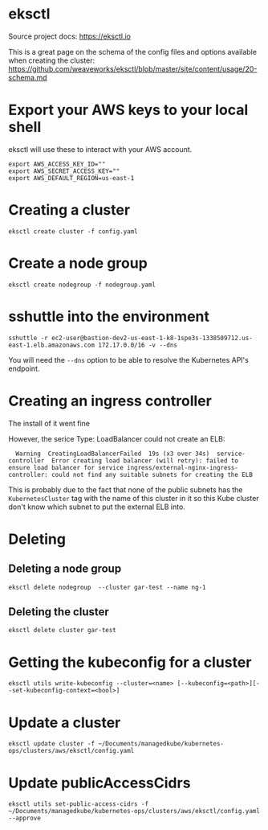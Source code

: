 eksctl
=========

Source project docs:  https://eksctl.io

This is a great page on the schema of the config files and options available when creating the cluster:
https://github.com/weaveworks/eksctl/blob/master/site/content/usage/20-schema.md

# Export your AWS keys to your local shell
eksctl will use these to interact with your AWS account.

```
export AWS_ACCESS_KEY_ID=""
export AWS_SECRET_ACCESS_KEY=""
export AWS_DEFAULT_REGION=us-east-1
```

# Creating a cluster

```
eksctl create cluster -f config.yaml
```

# Create a node group

```
eksctl create nodegroup -f nodegroup.yaml
```

# sshuttle into the environment

```
sshuttle -r ec2-user@bastion-dev2-us-east-1-k8-1spe3s-1338509712.us-east-1.elb.amazonaws.com 172.17.0.0/16 -v --dns
```

You will need the `--dns` option to be able to resolve the Kubernetes API's endpoint.


# Creating an ingress controller
The install of it went fine

However, the serice Type: LoadBalancer could not create an ELB:

```
  Warning  CreatingLoadBalancerFailed  19s (x3 over 34s)  service-controller  Error creating load balancer (will retry): failed to ensure load balancer for service ingress/external-nginx-ingress-controller: could not find any suitable subnets for creating the ELB
```

This is probably due to the fact that none of the public subnets has the `KubernetesCluster` tag with the name
of this cluster in it so this Kube cluster don't know which subnet to put the external ELB into.


# Deleting

## Deleting a node group

```
eksctl delete nodegroup  --cluster gar-test --name ng-1
```

## Deleting the cluster

```
eksctl delete cluster gar-test
```

# Getting the kubeconfig for a cluster

```
eksctl utils write-kubeconfig --cluster=<name> [--kubeconfig=<path>][--set-kubeconfig-context=<bool>]
```

# Update a cluster

```
eksctl update cluster -f ~/Documents/managedkube/kubernetes-ops/clusters/aws/eksctl/config.yaml     
```

# Update publicAccessCidrs

```
eksctl utils set-public-access-cidrs -f ~/Documents/managedkube/kubernetes-ops/clusters/aws/eksctl/config.yaml --approve
```
